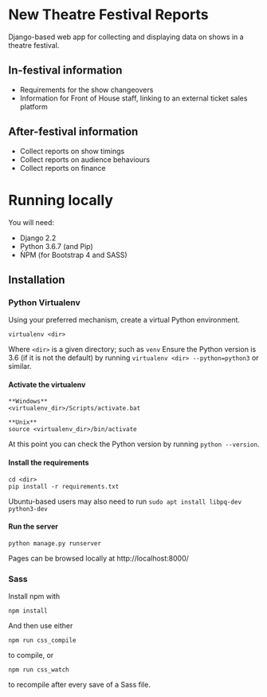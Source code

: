 # New Theatre Festival Reports

Django-based web app for collecting and displaying data on shows in a theatre festival. 

## In-festival information

- Requirements for the show changeovers
- Information for Front of House staff, linking to an external ticket sales platform 

## After-festival information

- Collect reports on show timings
- Collect reports on audience behaviours
- Collect reports on finance 

# Running locally  

You will need: 
* Django 2.2
* Python 3.6.7 (and Pip) 
* ǸPM (for Bootstrap 4 and SASS)

## Installation 
### Python Virtualenv 
Using your preferred mechanism, create a virtual Python environment. 

```
virtualenv <dir>
``` 

Where `<dir>` is a given directory; such as `venv`
Ensure the Python version is 3.6 (if it is not the default) by running `virtualenv <dir> --python=python3` or similar. 
#### Activate the virtualenv 

```
**Windows**
<virtualenv_dir>/Scripts/activate.bat

**Unix**
source <virtualenv_dir>/bin/activate
``` 
At this point you can check the Python version by running `python --version`. 
#### Install the requirements 

```
cd <dir>
pip install -r requirements.txt 
```
Ubuntu-based users may also need to run `sudo apt install libpq-dev python3-dev`
#### Run the server 
```
python manage.py runserver 
``` 
Pages can be browsed locally at http://localhost:8000/

### Sass
Install npm with
```
npm install
```
And then use either 
```
npm run css_compile
```
to compile, or
```
npm run css_watch
```
to recompile after every save of a Sass file.